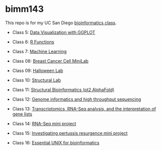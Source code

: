 # bimm143
This repo is for my UC San Diego [bioinformatics class](https://bioboot.github.io/bimm143_F24/).

- Class 5: [Data Visualization with GGPLOT](https://github.com/mfava10/bimm143/blob/main/class05/lab_5.pdf)
  
- Class 6: [R Functions](https://github.com/mfava10/bimm143/blob/main/lab6/class6.pdf)
  
- Class 7: [Machine Learning](https://github.com/mfava10/bimm143/blob/main/class07/class-7.pdf)
  
- Class 08: [Breast Cancer Cell MiniLab](https://github.com/mfava10/bimm143/blob/main/class08/class-8.pdf)
  
- Class 09: [Halloween Lab](https://github.com/mfava10/bimm143/blob/main/class09_files/class09.pdf)
  
- Class 10: [Structural Lab](https://github.com/mfava10/bimm143/blob/main/class10/class10.pdf)
  
- Class 11: [Structural Bioinformatics (pt2 AlphaFold)]()

- Class 12: [Genome informatics and high throughput sequencing](https://github.com/mfava10/bimm143/blob/main/class12/lab%2012.pdf)

- Class 13: [Transcriptomics, RNA-Seq analysis, and the interpretation of gene lists](https://github.com/mfava10/bimm143/blob/main/class13/lab%2013.pdf)

- Class 14: [RNA-Seq mini project](https://github.com/mfava10/bimm143/blob/main/class14/lab%2014.pdf)

- Class 15: [Investigating pertussis resurgence mini project](https://github.com/mfava10/bimm143/blob/main/class15/lab%2015.pdf)

- Class 16: [Essential UNIX for bioinformatics](https://github.com/mfava10/bimm143/blob/main/class16/lab%2016.pdf)
